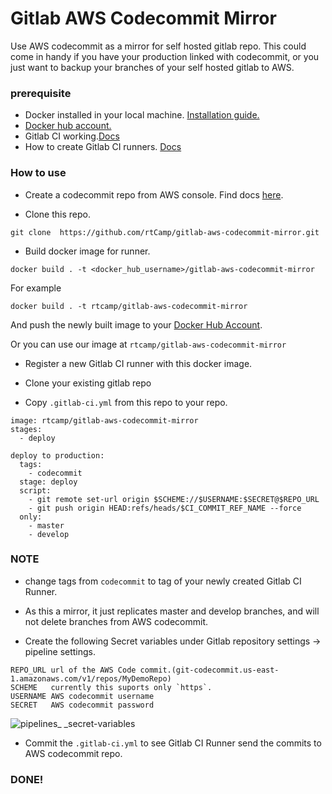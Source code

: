 # Gitlab AWS Codecommit Mirror
Use AWS codecommit as a mirror for self hosted gitlab repo. This could come in handy if you have your production linked with codecommit, or you just want to backup your branches of your self hosted gitlab to AWS.


### prerequisite
* Docker installed in your local machine. [Installation guide.](https://docs.docker.com/engine/installation/)
* [Docker hub account.](https://hub.docker.com)
* Gitlab CI working.[Docs](https://about.gitlab.com/gitlab-ci/)
* How to create Gitlab CI runners. [Docs](https://docs.gitlab.com/ee/ci/runners/README.html)

### How to use
* Create a codecommit repo from AWS console. Find docs [here](http://docs.aws.amazon.com/codecommit/latest/userguide/setting-up-gc.html).

* Clone this repo.
```
git clone  https://github.com/rtCamp/gitlab-aws-codecommit-mirror.git
```

* Build docker image for runner.
```
docker build . -t <docker_hub_username>/gitlab-aws-codecommit-mirror
```
For example 
```
docker build . -t rtcamp/gitlab-aws-codecommit-mirror
```
And push the newly built image to your [Docker Hub Account](https://hub.docker.com).

Or you can use our image at `rtcamp/gitlab-aws-codecommit-mirror`

* Register a new Gitlab CI runner with this docker image.

* Clone your existing gitlab repo
* Copy `.gitlab-ci.yml` from this repo to your repo.
```
image: rtcamp/gitlab-aws-codecommit-mirror
stages:
  - deploy

deploy to production:
  tags:
    - codecommit
  stage: deploy
  script: 
    - git remote set-url origin $SCHEME://$USERNAME:$SECRET@$REPO_URL
    - git push origin HEAD:refs/heads/$CI_COMMIT_REF_NAME --force
  only:
    - master
    - develop
```
### NOTE 

* change tags from `codecommit` to tag of your newly created Gitlab CI Runner.

* As this a mirror, it just replicates master and develop branches, and will not delete branches from AWS codecommit.

* Create the following Secret variables under Gitlab repository settings -> pipeline settings.
```
REPO_URL url of the AWS Code commit.(git-codecommit.us-east-1.amazonaws.com/v1/repos/MyDemoRepo)
SCHEME	 currently this suports only `https`.
USERNAME AWS codecommit username
SECRET	 AWS codecommit password
```
![pipelines_ _secret-variables](https://user-images.githubusercontent.com/1140051/28919881-13c10aac-786d-11e7-99cb-a1ee9759ad8e.png)
* Commit the `.gitlab-ci.yml` to see Gitlab CI Runner send the commits to AWS codecommit repo.

### DONE!
